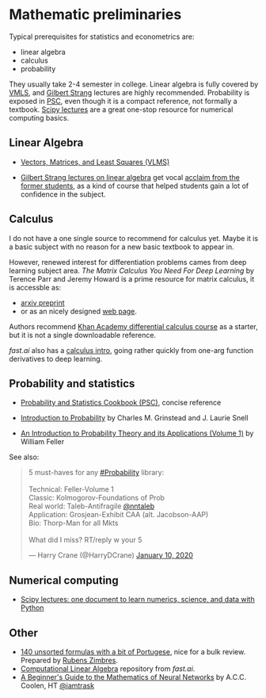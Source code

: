 <!--

Math preliminaries, as of EM v0.0.5:

Linear algebra: Vectors, Matrices, and Least Squares (VLMS)
http://vmls-book.stanford.edu

Probability and Statistics Cookbook (PSC)
http://pages.cs.wisc.edu/~tdw/files/cookbook-en.pd

Calculus: no single best source yet

Numerical computing: Scipy lectures
http://www.scipy-lectures.org

https://epogrebnyak.github.io/econometrics-navigator/textbook/preliminaries.html

-->

Mathematic preliminaries
========================

Typical prerequisites for statistics and econometrics are:

- linear algebra 
- calculus 
- probability

They usually take 2-4 semester in college. Linear algebra is fully covered by 
[VMLS][VMLS], and [Gilbert Strang][GS] lectures are highly recommended. Probability is exposed in [PSC][PSC], even though it is a compact reference, not formally a textbook. [Scipy lectures][Sci] are a great one-stop resource for numerical computing basics.

Linear Algebra
--------------

- [Vectors, Matrices, and Least Squares (VLMS)][VMLS]

[VMLS]: http://vmls-book.stanford.edu

- [Gilbert Strang lectures on linear algebra][GS] get vocal 
  [acclaim from the former students](https://twitter.com/ryxcommar/status/1199677021816799233),
  as a kind of course that helped students gain a lot of confidence 
  in the subject.

[GS]: https://ocw.mit.edu/faculty/gilbert-strang/

<!--

Another motivational book on linear algebra - from Moscow Programmers Club.

When Life is Linear - but it is paid content.

https://www.maa.org/press/books/when-life-is-linear-from-computer-graphics-to-bracketology

-->


Calculus
--------

I do not have a one single source to recommend for calculus yet. Maybe it is a basic subject
with no reason for a new basic textbook to appear in. 

However, renewed interest for differentiation problems cames from deep learning subject area. 
*The Matrix Calculus You Need For Deep Learning* by Terence Parr and Jeremy Howard 
is a prime resource for matrix calculus, it is accessble as:

- [arxiv preprint](https://arxiv.org/abs/1802.01528) 
- or as an nicely designed [web page](https://explained.ai/matrix-calculus/index.html). 
 
Authors recommend [Khan Academy differential calculus course](https://www.khanacademy.org/math/differential-calculus) as a starter, but it is not a single downloadable reference.

*fast.ai* also has a [calculus intro](http://wiki.fast.ai/index.php/Calculus_for_Deep_Learning),
going rather quickly from one-arg function derivatives to deep learning.

Probability and statistics
--------------------------

- [Probability and Statistics Cookbook (PSC)][PSC], concise reference

[PSC]: http://pages.cs.wisc.edu/~tdw/files/cookbook-en.pdf


- [Introduction to Probability](http://pi.math.cornell.edu/~web3040/amsbook.mac-probability.pdf) by Charles M. Grinstead and J. Laurie Snell

- [An Introduction to Probability Theory and its Applications (Volume 1)](https://archive.org/details/AnIntroductionToProbabilityTheoryAndItsApplicationsVolume1) by William Feller


See also:

<blockquote class="twitter-tweet"><p lang="en" dir="ltr">5 must-haves for any <a href="https://twitter.com/hashtag/Probability?src=hash&amp;ref_src=twsrc%5Etfw">#Probability</a> library:<br><br>Technical: Feller-Volume 1<br>Classic: Kolmogorov-Foundations of Prob<br>Real world: Taleb-Antifragile <a href="https://twitter.com/nntaleb?ref_src=twsrc%5Etfw">@nntaleb</a><br>Application: Grosjean-Exhibit CAA (alt. Jacobson-AAP)<br>Bio: Thorp-Man for all Mkts<br><br>What did I miss? RT/reply w your 5</p>&mdash; Harry Crane (@HarryDCrane) <a href="https://twitter.com/HarryDCrane/status/1215680156913762304?ref_src=twsrc%5Etfw">January 10, 2020</a></blockquote> <script async src="https://platform.twitter.com/widgets.js" charset="utf-8"></script>

Numerical computing
--------------------

- [Scipy lectures: one document to learn numerics, science, and data with Python][Sci]

[Sci]: http://www.scipy-lectures.org


Other
-----

- [140 unsorted formulas with a bit of Portugese](https://drive.google.com/file/d/0B0RLknmL54khQlhGUzFUWEtncTA/view), nice for a bulk review. Prepared by [Rubens Zimbres](https://github.com/RubensZimbres).
- [Computational Linear Algebra](https://github.com/fastai/numerical-linear-algebra) repository from *fast.ai*.
- [A Beginner's Guide to the Mathematics of Neural Networks](http://citeseerx.ist.psu.edu/viewdoc/download?doi=10.1.1.161.3556&rep=rep1&type=pdf) by A.C.C. Coolen, HT [@iamtrask](https://twitter.com/iamtrask/status/1165911962053677057)